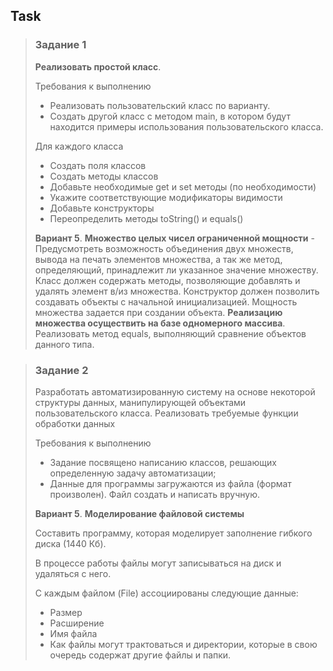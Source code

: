 ## Task

> ### Задание 1
>
> **Реализовать простой класс**.
>
> Требования к выполнению
> - Реализовать пользовательский класс по варианту.
> - Создать другой класс с методом main, в котором будут находится
> примеры использования пользовательского класса.
>
> Для каждого класса
> - Создать поля классов
> - Создать методы классов
> - Добавьте необходимые get и set методы (по необходимости)
> - Укажите соответствующие модификаторы видимости
> - Добавьте конструкторы
> - Переопределить методы toString() и equals()
>
> **Вариант 5**.
> **Множество целых чисел ограниченной мощности** - Предусмотреть возможность
> объединения двух множеств, вывода на печать элементов множества, а так же метод,
> определяющий, принадлежит ли указанное значение множеству.
> Класс должен содержать методы, позволяющие добавлять и удалять элемент в/из множества.
> Конструктор должен позволить создавать объекты с начальной инициализацией.
> Мощность множества задается при создании объекта.
> **Реализацию множества осуществить на базе одномерного массива**.
> Реализовать метод equals, выполняющий сравнение объектов данного типа.

> ### Задание 2
> 
> Разработать автоматизированную систему на основе некоторой структуры данных,
> манипулирующей объектами пользовательского класса.
> Реализовать требуемые функции обработки данных
>
> Требования к выполнению
> - Задание посвящено написанию классов, решающих определенную задачу автоматизации;
> - Данные для программы загружаются из файла (формат произволен).
> Файл создать и написать вручную.
>
> **Вариант 5**.
> **Моделирование файловой системы**
>
> Составить программу, которая моделирует заполнение гибкого диска (1440 Кб).
>
> В процессе работы файлы могут записываться на диск и удаляться с него.
>
> С каждым файлом (File) ассоциированы следующие данные:
> - Размер
> - Расширение
> - Имя файла
> - Как файлы могут трактоваться и директории,
> которые в свою очередь содержат другие файлы и папки.
>
